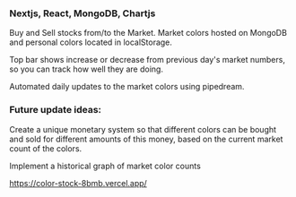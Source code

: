 ### Nextjs, React, MongoDB, Chartjs
Buy and Sell stocks from/to the Market. Market colors hosted on MongoDB and personal colors located in localStorage.

Top bar shows increase or decrease from previous day's market numbers, so you can track how well they are doing.

Automated daily updates to the market colors using pipedream.

### Future update ideas:
Create a unique monetary system so that different colors can be bought and sold for different amounts of this money, based on the current market count of the colors.

Implement a historical graph of market color counts

https://color-stock-8bmb.vercel.app/

